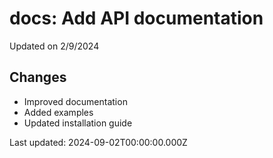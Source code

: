 # docs: Add API documentation

Updated on 2/9/2024

## Changes
- Improved documentation
- Added examples
- Updated installation guide

Last updated: 2024-09-02T00:00:00.000Z